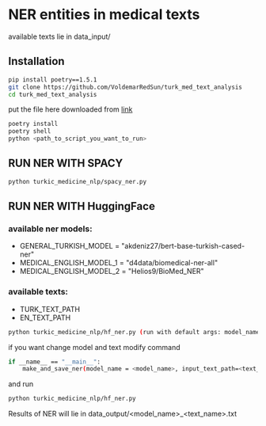 # NER entities in medical texts
available texts lie in data_input/

## Installation
```bash
pip install poetry==1.5.1
git clone https://github.com/VoldemarRedSun/turk_med_text_analysis
cd turk_med_text_analysis
```
put the file here downloaded from [link](https://drive.google.com/drive/folders/19Ffnh59SIJQPK8XM42ehi_owWP63OGMp?usp=sharing)
```bash
poetry install
poetry shell
python <path_to_script_you_want_to_run>
```
## RUN NER WITH SPACY
```bash
python turkic_medicine_nlp/spacy_ner.py
```
## RUN NER WITH HuggingFace
### available ner models:
* GENERAL_TURKISH_MODEL = "akdeniz27/bert-base-turkish-cased-ner"
* MEDICAL_ENGLISH_MODEL_1 = "d4data/biomedical-ner-all"
* MEDICAL_ENGLISH_MODEL_2 = "Helios9/BioMed_NER"
### available texts:
* TURK_TEXT_PATH
* EN_TEXT_PATH
```bash
python turkic_medicine_nlp/hf_ner.py (run with default args: model_name= MEDICAL_ENGLISH_MODEL_2, text=EN_TEXT_PATH)
```
if you want change model and text modify command 
```bash
if __name__ == "__main__":
    make_and_save_ner(model_name = <model_name>, input_text_path=<text_path>)
```
and run
```bash
python turkic_medicine_nlp/hf_ner.py
```
Results of NER will lie in data_output/<model_name>_<text_name>.txt